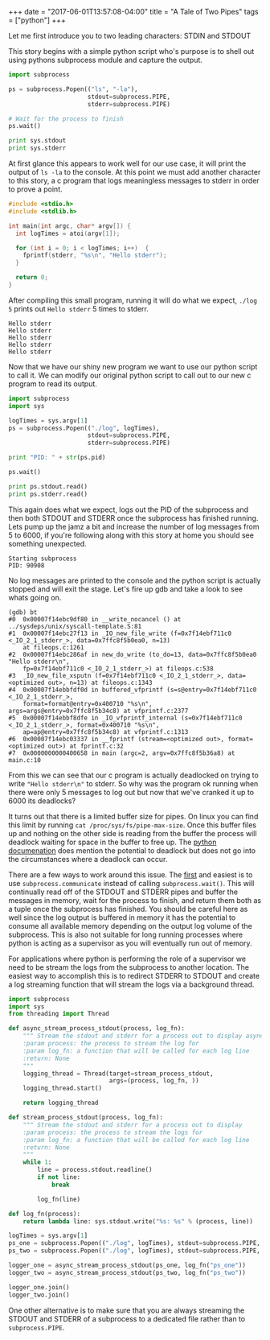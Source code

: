 +++
date = "2017-06-01T13:57:08-04:00"
title = "A Tale of Two Pipes"
tags = ["python"]
+++

Let me first introduce you to two leading characters: STDIN and STDOUT

<!--more-->

This story begins with a simple python script who's purpose is to shell out using pythons subprocess module and capture the output.

```python
import subprocess

ps = subprocess.Popen(("ls", "-la"),
                      stdout=subprocess.PIPE,
                      stderr=subprocess.PIPE)

# Wait for the process to finish
ps.wait()

print sys.stdout
print sys.stderr
```

At first glance this appears to work well for our use case, it will print the output of `ls -la` to the console. At this point we must add another character to this story, a c program that logs meaningless messages to stderr in order to prove a point.

```c
#include <stdio.h>
#include <stdlib.h>

int main(int argc, char* argv[]) {
  int logTimes = atoi(argv[1]);

  for (int i = 0; i < logTimes; i++)  {
    fprintf(stderr, "%s\n", "Hello stderr");
  }

  return 0;
}
```

After compiling this small program, running it will do what we expect, `./log 5` prints out `Hello stderr` 5 times to stderr.

```shell
Hello stderr
Hello stderr
Hello stderr
Hello stderr
Hello stderr
```

Now that we have our shiny new program we want to use our python script to call it. We can modify our original python script to call out to our new c program to read its output.

```python
import subprocess
import sys

logTimes = sys.argv[1]
ps = subprocess.Popen(("./log", logTimes),
                      stdout=subprocess.PIPE,
                      stderr=subprocess.PIPE)

print "PID: " + str(ps.pid)

ps.wait()

print ps.stdout.read()
print ps.stderr.read()
```

This again does what we expect, logs out the PID of the subprocess and then both STDOUT and STDERR once the subprocess has finished running. Lets pump up the jamz a bit and increase the number of log messages from 5 to 6000, if you're following along with this story at home you should see something unexpected.

```shell
Starting subprocess
PID: 90908
```

No log messages are printed to the console and the python script is actually stopped and will exit the stage. Let's fire up gdb and take a look to see whats going on.

```shell
(gdb) bt
#0  0x00007f14ebc9df80 in __write_nocancel () at ../sysdeps/unix/syscall-template.S:81
#1  0x00007f14ebc27f13 in _IO_new_file_write (f=0x7f14ebf711c0 <_IO_2_1_stderr_>, data=0x7ffc8f5b0ea0, n=13)
    at fileops.c:1261
#2  0x00007f14ebc286af in new_do_write (to_do=13, data=0x7ffc8f5b0ea0 "Hello stderr\n",
    fp=0x7f14ebf711c0 <_IO_2_1_stderr_>) at fileops.c:538
#3  _IO_new_file_xsputn (f=0x7f14ebf711c0 <_IO_2_1_stderr_>, data=<optimized out>, n=13) at fileops.c:1343
#4  0x00007f14ebbfdf0d in buffered_vfprintf (s=s@entry=0x7f14ebf711c0 <_IO_2_1_stderr_>,
    format=format@entry=0x400710 "%s\n", args=args@entry=0x7ffc8f5b34c8) at vfprintf.c:2377
#5  0x00007f14ebbf8dfe in _IO_vfprintf_internal (s=0x7f14ebf711c0 <_IO_2_1_stderr_>, format=0x400710 "%s\n",
    ap=ap@entry=0x7ffc8f5b34c8) at vfprintf.c:1313
#6  0x00007f14ebc03337 in __fprintf (stream=<optimized out>, format=<optimized out>) at fprintf.c:32
#7  0x0000000000400658 in main (argc=2, argv=0x7ffc8f5b36a8) at main.c:10
```

From this we can see that our c program is actually deadlocked on trying to write `"Hello stderr\n"` to stderr. So why was the program ok running when there were only 5 messages to log out but now that we've cranked it up to 6000 its deadlocks?

It turns out that there is a limited buffer size for pipes. On linux you can find this limit by running `cat /proc/sys/fs/pipe-max-size`. Once this buffer files up and nothing on the other side is reading from the buffer the process will deadlock waiting for space in the buffer to free up. The [python documenation](https://docs.python.org/2/library/subprocess.html#subprocess.call) does mention the potential to deadlock but does not go into the circumstances where a deadlock can occur.

There are a few ways to work around this issue. The [first](https://docs.python.org/2/library/subprocess.html#subprocess.Popen.communicate) and easiest is to use `subprocess.communicate` instead of calling `subprocess.wait()`. This will continually read off of the STDOUT and STDERR pipes and buffer the messages in memory, wait for the process to finish, and return them both as a tuple once the subprocess has finished. You should be careful here as well since the log output is buffered in memory it has the potential to consume all available memory depending on the output log volume of the subprocess. This is also not suitable for long running processes where python is acting as a supervisor as you will eventually run out of memory.

For applications where python is performing the role of a supervisor we need to be stream the logs from the subprocess to another location. The easiest way to accomplish this is to redirect STDERR to STDOUT and create a log streaming function that will stream the logs via a background thread.

```python
import subprocess
import sys
from threading import Thread

def async_stream_process_stdout(process, log_fn):
    """ Stream the stdout and stderr for a process out to display async
    :param process: the process to stream the log for
    :param log_fn: a function that will be called for each log line
    :return: None
    """
    logging_thread = Thread(target=stream_process_stdout,
                            args=(process, log_fn, ))
    logging_thread.start()

    return logging_thread

def stream_process_stdout(process, log_fn):
    """ Stream the stdout and stderr for a process out to display
    :param process: the process to stream the logs for
    :param log_fn: a function that will be called for each log line
    :return: None
    """
    while 1:
        line = process.stdout.readline()
        if not line:
            break

        log_fn(line)

def log_fn(process):
    return lambda line: sys.stdout.write("%s: %s" % (process, line))

logTimes = sys.argv[1]
ps_one = subprocess.Popen(("./log", logTimes), stdout=subprocess.PIPE, stderr=subprocess.STDOUT, bufsize=1)
ps_two = subprocess.Popen(("./log", logTimes), stdout=subprocess.PIPE, stderr=subprocess.STDOUT, bufsize=1)

logger_one = async_stream_process_stdout(ps_one, log_fn("ps_one"))
logger_two = async_stream_process_stdout(ps_two, log_fn("ps_two"))

logger_one.join()
logger_two.join()
```

One other alternative is to make sure that you are always streaming the STDOUT and STDERR of a subprocess to a dedicated file rather than to `subprocess.PIPE`.
